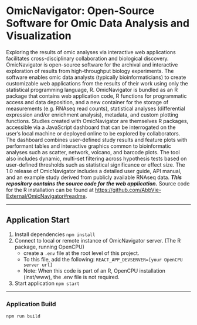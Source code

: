 # OmicNavigator: Open-Source Software for Omic Data Analysis and Visualization

Exploring the results of omic analyses via interactive web applications facilitates cross-disciplinary collaboration and biological discovery. OmicNavigator is open-source software for the archival and interactive exploration of results from high-throughput biology experiments. The software enables omic data analysts (typically bioinformaticians) to create customizable web applications from the results of their work using only the statistical programming language, R. OmicNavigator is bundled as an R package that contains web application code, R functions for programmatic access and data deposition, and a new container for the storage of measurements (e.g. RNAseq read counts), statistical analyses (differential expression and/or enrichment analysis), metadata, and custom plotting functions. Studies created with OmicNavigator are themselves R packages, accessible via a JavaScript dashboard that can be interrogated on the user’s local machine or deployed online to be explored by collaborators. The dashboard combines user-defined study results and feature plots with performant tables and interactive graphics common to bioinformatic analyses such as scatter, network, volcano, and barcode plots. The tool also includes dynamic, multi-set filtering across hypothesis tests based on user-defined thresholds such as statistical significance or effect size. The 1.0 release of OmicNavigator includes a detailed user guide, API manual, and an example study derived from publicly available RNAseq data. ***This repository contains the source code for the web application.*** Source code for the R installation can be found at https://github.com/AbbVie-External/OmicNavigator#readme.

---

## Application Start
1. Install dependencies ```npm install```
2. Connect to local or remote instance of OmicNavigator server. (The R package, running OpenCPU)
   - create a ```.env``` file at the root level of this project.
   - To this file, add the following: ```REACT_APP_DEVSERVER=[your OpenCPU server url]```
   - Note: When this code is part of an R, OpenCPU installation (inst/www), the .env file is not required.   
3. Start application ```npm start```

---
### Application Build
```npm run build```
  
